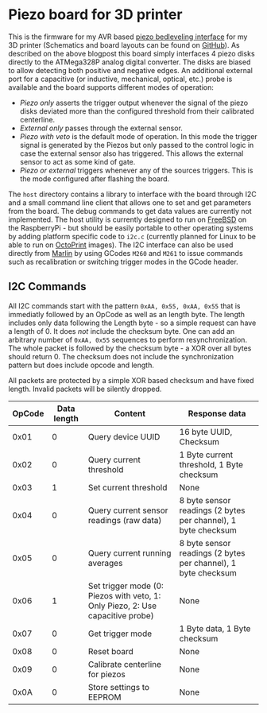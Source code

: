 # Piezo board for 3D printer

This is the firmware for my AVR based [piezo bedleveling interface](https://www.tspi.at/2019/09/11/piezobedlevel.html)
for my 3D printer (Schematics and board layouts can be found on [GitHub](https://github.com/tspspi/PiezoBedSensor)).
As described on the above blogpost this board simply interfaces 4 piezo disks
directly to the ATMega328P analog digital converter. The disks are biased to allow
detecting both positive and negative edges. An additional external port for a
capacitive (or inductive, mechanical, optical, etc.) probe is available and the
board supports different modes of operation:

* _Piezo only_ asserts the trigger output whenever the signal of the piezo disks
  deviated more than the configured threshold from their calibrated centerline.
* _External only_ passes through the external sensor.
* _Piezo with veto_ is the default mode of operation. In this mode the trigger
  signal is generated by the Piezos but only passed to the control logic in case
  the external sensor also has triggered. This allows the external sensor to
  act as some kind of gate.
* _Piezo or external_ triggers whenever any of the sources triggers. This is
  the mode configured after flashing the board.

The ```host``` directory contains a library to interface with the board through
I2C and a small command line client that allows one to set and get parameters
from the board. The debug commands to get data values are currently not
implemented. The host utility is currently designed to run on [FreeBSD](https://www.freebsd.org/de/)
on the RaspberryPi - but should be easily portable to other operating systems by
adding platform specific code to ```i2c.c``` (currently planned for Linux to be
able to run on [OctoPrint](https://octoprint.org/) images). The I2C interface
can also be used directly from [Marlin](https://marlinfw.org/) by using
GCodes ```M260``` and ```M261``` to issue commands such as recalibration or
switching trigger modes in the GCode header.

## I2C Commands

All I2C commands start with the pattern ```0xAA, 0x55, 0xAA, 0x55```
that is immediatly followed by an OpCode as well as an length byte. The length
includes only data following the Length byte - so a simple request can have
a length of 0. It does _not_ include the checksum byte. One can add an arbitrary
number of ```0xAA, 0x55``` sequences to perform resynchronization.
The whole packet is followed by the checksum byte - a XOR over all bytes should
return 0. The checksum does not include the synchronization pattern but does
include opcode and length.

All packets are protected by a simple XOR based checksum and have fixed length.
Invalid packets will be silently dropped.

| OpCode | Data length | Content                                                                         | Response data                                                 |
| ------ | ----------- | ------------------------------------------------------------------------------- | ------------------------------------------------------------- |
| 0x01   | 0           | Query device UUID                                                               | 16 byte UUID, Checksum                                        |
| 0x02   | 0           | Query current threshold                                                         | 1 Byte current threshold, 1 Byte checksum                     |
| 0x03   | 1           | Set current threshold                                                           | None                                                          |
| 0x04   | 0           | Query current sensor readings (raw data)                                        | 8 byte sensor readings (2 bytes per channel), 1 byte checksum |
| 0x05   | 0           | Query current running averages                                                  | 8 byte sensor readings (2 bytes per channel), 1 byte checksum |
| 0x06   | 1           | Set trigger mode (0: Piezos with veto, 1: Only Piezo, 2: Use capacitive probe)  | None                                                          |
| 0x07   | 0           | Get trigger mode                                                                | 1 Byte data, 1 Byte checksum                                  |
| 0x08   | 0           | Reset board                                                                     | None                                                          |
| 0x09   | 0           | Calibrate centerline for piezos                                                 | None                                                          |
| 0x0A   | 0           | Store settings to EEPROM                                                        | None                                                          |
